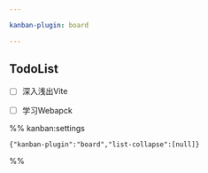 ```yaml
---

kanban-plugin: board

---
```


## TodoList

- [ ] 深入浅出Vite
- [ ] 学习Webapck




%% kanban:settings
```
{"kanban-plugin":"board","list-collapse":[null]}
```
%%